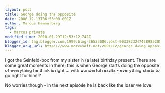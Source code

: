 ```yaml
---
layout: post
title: George doing the opposite
date: 2006-12-13T06:53:00.001Z
author: Marcus Hammarberg
tags:
  - Marcus private
modified_time: 2010-01-29T12:53:12.742Z
blogger_id: tag:blogger.com,1999:blog-36533086.post-9033823247428985208
blogger_orig_url: https://www.marcusoft.net/2006/12/george-doing-opposite.html
---
```


I got
the Seinfeld-box from my sister in (a late) birthday present. There are
some great moments in there; this is when George starts doing the
opposite of everything he think is right ... with wonderful results -
everything starts to go right for him!!?

No worries though - in the next episode he is back like the loser we
love.
